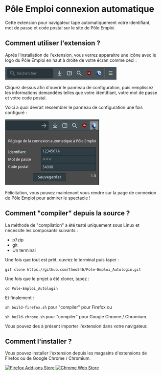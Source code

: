 # Pôle Emploi connexion automatique
Cette extension pour navigateur tape automatiquement votre identifiant, mot de passe et code postal sur le site de Pôle Emploi.

## Comment utiliser l'extension ?
Après l'installation de l'extension, vous verrez apparaitre une icône avec le logo du Pôle Emploi en haut à droite de votre écran comme ceci :

![Capture d'écran après installation](https://raw.githubusercontent.com/theo546/Pole-Emploi_Autologin/master/screenshot/post_install.png)

Cliquez dessus afin d'ouvrir le panneau de configuration, puis remplissez les informations demandées telles que votre identifiant, votre mot de passe et votre code postal.

Voici a quoi devrait ressembler le panneau de configuration une fois configuré :

![Panneau de configuration](https://raw.githubusercontent.com/theo546/Pole-Emploi_Autologin/master/screenshot/configuration.png)

Félicitation, vous pouvez maintenant vous rendre sur la page de connexion de Pôle Emploi pour admirer le spectacle !

## Comment "compiler" depuis la source ?
La méthode de "compilation" a été testé uniquement sous Linux et nécessite les composants suivants :

 - p7zip
 - git
 - Un terminal

Une fois que tout est prêt, ouvrez le terminal puis taper :

`git clone https://github.com/theo546/Pole-Emploi_Autologin.git`

Une fois que le projet a été cloner, tapez :

`cd Pole-Emploi_Autologin`

Et finalement :

`sh build-firefox.sh` pour "compiler" pour Firefox ou

`sh build-chrome.sh` pour "compiler" pour Google Chrome / Chromium.


Vous pouvez des à présent importer l'extension dans votre navigateur.

## Comment l'installer ?

Vous pouvez installer l'extension depuis les magasins d'extensions de Firefox ou de Google Chrome / Chromium.

[![Firefox Add-ons Store](https://addons.cdn.mozilla.net/static/img/addons-buttons/AMO-button_1.png)](https://addons.mozilla.org/en-US/firefox/addon/p%C3%B4leemploiconnexionautomatique/) [![Chrome Web Store](https://developer.chrome.com/webstore/images/ChromeWebStore_BadgeWBorder_v2_206x58.png)](https://chrome.google.com/webstore/detail/pôle-emploi-connexion-aut/hpmkaagedkdgibcindaobjflbineoced)
